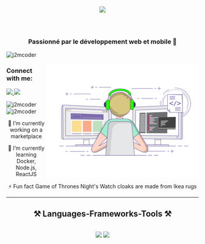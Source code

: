 <h1 align="center">
    <img src="https://readme-typing-svg.herokuapp.com/?font=Righteous&size=35&center=true&vCenter=true&width=500&height=70&duration=4000&lines=Hi+There!+👋;+I'm+J2mCoder!;" />
</h1>
<br/>
<h3 align="center">Passionné par le développement web et mobile 🚀</h3>
<p align="left"> <img src="https://komarev.com/ghpvc/?username=j2mCoder&label=Profile%20views&color=0e75b6&style=flat" alt="j2mcoder" /> </p>
<img align="right" alt="Coding" width="400" src="https://raw.githubusercontent.com/devSouvik/devSouvik/master/gif3.gif">
<h3 align="left">Connect with me:</h3>
<p align="left">
  <a href="mailto:jeandedieumbumba2802@gmail.com">
    <img src="https://img.shields.io/badge/Gmail-333333?style=for-the-badge&logo=gmail&logoColor=red" />
  </a>
  <a href="https://www.linkedin.com/in/jean-de-dieu-mbumba-7415ba291/" target="_blank">
    <img src="https://img.shields.io/badge/LinkedIn-0077B5?style=for-the-badge&logo=linkedin&logoColor=white" target="_blank" />
  </a>
</p>
<p><img align="left" src="https://github-readme-stats.vercel.app/api/top-langs?username=j2mcoder&show_icons=true&locale=en&layout=compact" alt="j2mcoder" /></p>
<p>&nbsp;<img align="center" src="https://github-readme-stats.vercel.app/api?username=j2mcoder&show_icons=true&locale=en" alt="j2mcoder" /></p>
<div align="center">
🔭 I’m currently working on a marketplace

🌱 I’m currently learning Docker, Node.js, ReactJS

⚡ Fun fact Game of Thrones Night's Watch cloaks are made from Ikea rugs

 </div>
<hr/>
<h2 align="center">⚒️ Languages-Frameworks-Tools ⚒️</h2>
<br/>
<div align="center">
    <img src="https://skillicons.dev/icons?i=react,bootstrap,html,css,vscode,github,figma,tailwind,git" />
    <img src="https://skillicons.dev/icons?i=nodejs,python,javascript,typescript,express,firebase,mongodb,nextjs,mysql" /><br>
</div>
<br/>

</div>
<br/>

